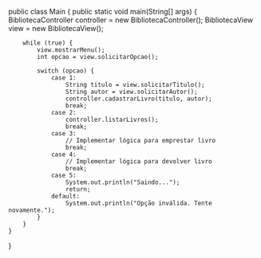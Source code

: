 public class Main {
    public static void main(String[] args) {
        BibliotecaController controller = new BibliotecaController();
        BibliotecaView view = new BibliotecaView();

        while (true) {
            view.mostrarMenu();
            int opcao = view.solicitarOpcao();

            switch (opcao) {
                case 1:
                    String titulo = view.solicitarTitulo();
                    String autor = view.solicitarAutor();
                    controller.cadastrarLivro(titulo, autor);
                    break;
                case 2:
                    controller.listarLivros();
                    break;
                case 3:
                    // Implementar lógica para emprestar livro
                    break;
                case 4:
                    // Implementar lógica para devolver livro
                    break;
                case 5:
                    System.out.println("Saindo...");
                    return;
                default:
                    System.out.println("Opção inválida. Tente novamente.");
            }
        }
    }
}
